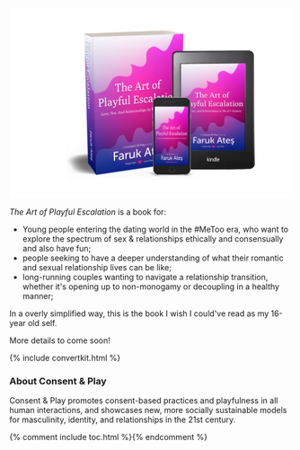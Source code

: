 ![Book and e-book preview image](/assets/img/taope-mock-kindle.png)

<cite>The Art of Playful Escalation</cite> is a book for:

* Young people entering the dating world in the #MeToo era, who want to explore the spectrum of sex & relationships ethically and consensually and also have fun;
* people seeking to have a deeper understanding of what their romantic and sexual relationship lives can be like;
* long-running couples wanting to navigate a relationship transition, whether it's opening up to non-monogamy or decoupling in a healthy manner;

In a overly simplified way, this is the book I wish I could've read as my 16-year old self.

More details to come soon!

{% include convertkit.html %}

### About Consent & Play

Consent & Play promotes consent-based practices and playfulness in all human interactions, and showcases new, more socially sustainable models for masculinity, identity, and relationships in the 21st century.

{% comment include toc.html %}{% endcomment %}
